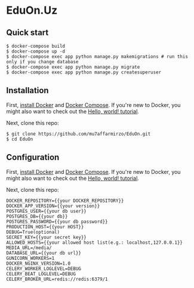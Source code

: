 # EduOn.Uz

## Quick start
```shell
$ docker-compose build
$ docker-compose up -d
$ docker-compose exec app python manage.py makemigrations # run this only if you change database
$ docker-compose exec app python manage.py migrate
$ docker-compose exec app python manage.py createsuperuser
```

## Installation

First, [install Docker](https://docs.docker.com/installation/) and [Docker Compose](https://docs.docker.com/compose/install/). If you're new to Docker, you might also want to check out the [Hello, world! tutorial](https://docs.docker.com/userguide/dockerizing/).

Next, clone this repo:
```shell
$ git clone https://github.com/mu7affarmirzo/EduOn.git
$ cd EduOn
```

## Configuration

First, [install Docker](https://docs.docker.com/installation/) and [Docker Compose](https://docs.docker.com/compose/install/). If you're new to Docker, you might also want to check out the [Hello, world! tutorial](https://docs.docker.com/userguide/dockerizing/).

Next, clone this repo:
```dotenv
DOCKER_REPOSITORY={{your DOCKER_REPOSITORY}}
DOCKER_APP_VERSION={{your version}}
POSTGRES_USER={{your db user}}
POSTGRES_DB={{your db}}
POSTGRES_PASSWORD={{your db password}}
PRODUCTION_HOST={{your HOST}}
DEBUG=True(optional)
SECRET_KEY={{your secret key}}
ALLOWED_HOSTS={{your allowed host list(e.g.: localhost,127.0.0.1}}
MEDIA_URL=/media/
DATABASE_URL={{your db url}}
GUNICORN_WORKERS=1
DOCKER_NGINX_VERSION=1.0
CELERY_WORKER_LOGLEVEL=DEBUG
CELERY_BEAT_LOGLEVEL=DEBUG
CELERY_BROKER_URL=redis://redis:6379/1
```
